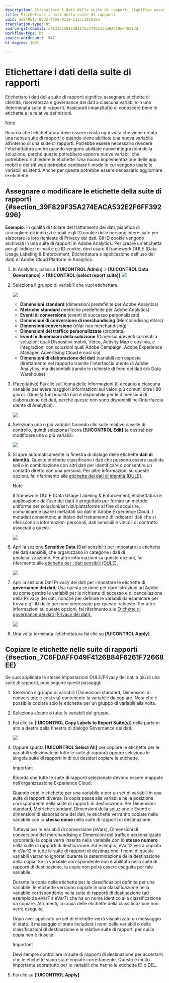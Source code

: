 ```yaml
---
description: Etichettare i dati della suite di rapporti significa assegnare etichette di identità, riservatezza e governance dei dati a ciascuna variabile in una determinata suite di rapporti. Assicurati innanzitutto di conoscere bene le etichette e le relative definizioni.
title: Etichettare i dati della suite di rapporti
uuid: a694851c-8933-496e-9118-113cc38cba8a
translation-type: ht
source-git-commit: c4833525816d81175a3446215eb92310ee4021dd
workflow-type: ht
source-wordcount: '947'
ht-degree: 100%

---
```



# Etichettare i dati della suite di rapporti

Etichettare i dati della suite di rapporti significa assegnare etichette di identità, riservatezza e governance dei dati a ciascuna variabile in una determinata suite di rapporti. Assicurati innanzitutto di conoscere bene le etichette e le relative definizioni.

>[!NOTE]
>
>Ricorda che l’etichettatura deve essere rivista ogni volta che viene creata una nuova suite di rapporti o quando viene abilitata una nuova variabile all’interno di una suite di rapporti. Potrebbe essere necessario rivedere l&#39;etichettatura anche quando vengono abilitate nuove integrazioni della soluzione, perché queste potrebbero esporre nuove variabili che potrebbero richiedere le etichette. Una nuova implementazione delle app mobili o dei siti web potrebbe cambiare il modo in cui vengono usate le variabili esistenti. Anche per queste potrebbe essere necessario aggiornare le etichette.

## Assegnare o modificare le etichette della suite di rapporti {#section_39F829F35A274EACA532E2F6FF392996}

**Esempio**: in qualità di titolare del trattamento dei dati, pianifica di raccogliere gli indirizzi e-mail e gli ID cookie delle persone interessate per elaborare le loro richieste di Privacy dei dati. Gli ID cookie vengono archiviati in una suite di rapporti in Adobe Analytics. Per creare un&#39;etichetta per gli indirizzi e-mail e gli ID cookie, devi usare il framework DULE (Data Usage Labeling &amp; Enforcement, Etichettatura e applicazione dell&#39;uso dei dati) di Adobe Cloud Platform in Analytics.

1. In Analytics, passa a **[!UICONTROL Admin]** > **[!UICONTROL Data Governance]** > **[!UICONTROL (select report suite)]** ![](assets/privacy_rs_settings.png)

1. Seleziona il gruppo di variabili che vuoi etichettare.

   ![](assets/variables.png)

   * **Dimensioni standard** (dimensioni predefinite per Adobe Analytics)
   * **Metriche standard** (metriche predefinite per Adobe Analytics)
   * **Eventi di conversione** (eventi di successo personalizzati)
   * **Dimensioni di conversione di merchandising** (Merchandising eVars)
   * **Dimensioni conversione** (eVar non merchandising)
   * **Dimensioni del traffico personalizzate** (proprietà)
   * **Eventi e dimensioni della soluzione** (Dimensioni/eventi correlati a soluzioni quali Dispositivi mobili, Video, Activity Map e così via, e integrazioni con soluzioni quali Adobe Campaign, Adobe Experience Manager, Advertising Cloud e così via)
   * **Dimensioni di elaborazione dei dati** (variabili non esposte direttamente nel rapporto tramite l&#39;interfaccia utente di Adobe Analytics, ma disponibili tramite le richieste di feed dei dati e/o Data Warehouse)

1. (Facoltativo) Fai clic sull&#39;icona delle informazioni (i) accanto a ciascuna variabile per avere maggiori informazioni sui valori più comuni oltre i 90 giorni. (Questa funzionalità non è disponibile per le dimensioni di elaborazione dei dati, perché queste non sono disponibili nell&#39;interfaccia utente di Analytics).

   ![](assets/info.png)

1. Seleziona una o più variabili facendo clic sulle relative caselle di controllo, quindi seleziona l’icona **[!UICONTROL Edit]** (a destra) per modificare una o più variabili.

   ![](assets/edit.png)

1. Si apre automaticamente la finestra di dialogo delle etichette **dati di identità**. Queste etichette classificano i dati che possono essere usati da soli o in combinazione con altri dati per identificare o consentire un contatto diretto con una persona. Per altre informazioni su queste opzioni, fai riferimento alle [etichette dei dati di identità (DULE).](/help/admin/c-data-governance/gdpr-labels.md#identity-data-labels)

   >[!NOTE]
   >
   >Il framework DULE (Data Usage Labeling &amp; Enforcement, etichettatura e applicazione dell’uso dei dati) è progettato per fornire un metodo uniforme per soluzioni/servizi/piattaforme al fine di acquisire, comunicare e usare i metadati sui dati in Adobe Experience Cloud. I metadati consentono ai titolari del trattamento di indicare i dati che si riferiscono a informazioni personali, dati sensibili e vincoli di contratto associati a questi.

   ![](assets/identity_labels.png)

1. Apri la sezione **Sensitive Data** (Dati sensibili) per impostare le etichette dei dati sensibili, che organizzano in categorie i dati di geolocalizzazione. Per altre informazioni su queste opzioni, fai riferimento alle [etichette per i dati sensibili (DULE).](/help/admin/c-data-governance/gdpr-labels.md#sensitive-data-labels)

   ![](assets/sensitive_data.png)

1. Apri la sezione Dati Privacy dei dati per impostare le etichette di **governance dei dati**. Usa questa sezione per dare istruzioni ad Adobe su come gestire le variabili per le richieste di accesso e di cancellazione della Privacy dei dati, nonché per definire le variabili da esaminare per trovare gli ID delle persone interessate per queste richieste. Per altre informazioni su queste opzioni, fai riferimento alle [Etichette di governance dei dati (Privacy dei dati).](/help/admin/c-data-governance/gdpr-labels.md#data-governance-labels)

   ![](assets/privacy_labels.png)

1. Una volta terminata l’etichettatura fai clic su **[!UICONTROL Apply]**.

## Copiare le etichette nelle suite di rapporti {#section_7C6FDAFF049F4126B84F6261F72668EE}

Se vuoi applicare le stesse impostazioni DULE/Privacy dei dati a più di una suite di rapporti, puoi seguire questi passaggi:

1. Seleziona il gruppo di variabili (Dimensioni standard, Dimensioni di conversione e così via) contenente la variabile da copiare. Nota che è possibile copiare solo le etichette per un gruppo di variabili alla volta.
1. Seleziona alcune o tutte le variabili del gruppo.
1. Fai clic su **[!UICONTROL Copy Labels to Report Suite(s)]** nella parte in alto a destra della finestra di dialogo Governance dei dati.

   ![](assets/apply_as_template.png)

1. Oppure spunta **[!UICONTROL Select All]** per copiare le etichette per le variabili selezionate in tutte le suite di rapporti oppure seleziona le singole suite di rapporti in di cui desideri copiare le etichette.

   >[!IMPORTANT]
   >
   >Ricorda che tutte le suite di rapporti selezionate devono essere mappate nell’organizzazione Experience Cloud.

   Quando copi le etichette per una variabile o per un set di variabili in una suite di rapporti diversa, la copia passa alla variabile nella posizione corrispondente nella suite di rapporti di destinazione. Per Dimensioni standard, Metriche standard, Dimensioni della soluzione e Eventi e dimensioni di elaborazione dei dati, le etichette verranno copiate nella variabile con lo **stesso nome** nella suite di rapporti di destinazione.

   Tuttavia per le Variabili di conversione (eVars), Dimensioni di conversione del merchandising e Dimensioni del traffico personalizzate (proprietà) la copia verrà inserita nella variabile con lo **stesso numero** nella suite di rapporti di destinazione. Ad esempio, eVar12 verrà copiata in eVar12 in tutte le suite di rapporti di destinazione. I nomi di queste variabili verranno ignorati durante la determinazione della destinazione della copia. Se la variabile corrispondente non è abilitata nella suite di rapporti di destinazione, la copia non potrà essere eseguita per tale variabile.

   Durante la copia delle etichette per le classificazioni definite per una variabile, le etichette verranno copiate in una classificazione nella variabile corrispondente nella suite di rapporti di destinazione (ad esempio da eVar7 a eVar7) che ha un nome identico alla classificazione da copiare. Altrimenti, la copia delle etichette della classificazione non verrà eseguita.

   Dopo aver applicato un set di etichette verrà visualizzato un messaggio di stato. Il messaggio di stato includerà i nomi delle variabili o delle classificazioni di destinazione e le relative suite di rapporti per cui la copia non è riuscita.

   >[!IMPORTANT]
   >
   >Devi sempre controllare la suite di rapporti di destinazione per accertarti che le etichette siano state copiate correttamente. Questo è molto importante soprattutto per le variabili che hanno le etichette ID o DEL.

1. Fai clic su **[!UICONTROL Apply]**.

